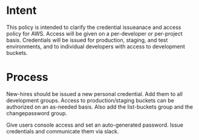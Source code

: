 # Intent

This policy is intended to clarify the credential issueanace and access policy for AWS.  Access will be given on a per-developer or per-project basis.  Credentials will be issued for production, staging, and test environments, and to individual developers with access to development buckets.

# Process

New-hires should be issued a new personal credential.  Add them to all development groups.  Access to production/staging buckets can be authorized on an as-needed basis. Also add the list-buckets group and the changepassword group.

Give users console access and set an auto-generated password.  Issue credentials and communicate them via slack.
